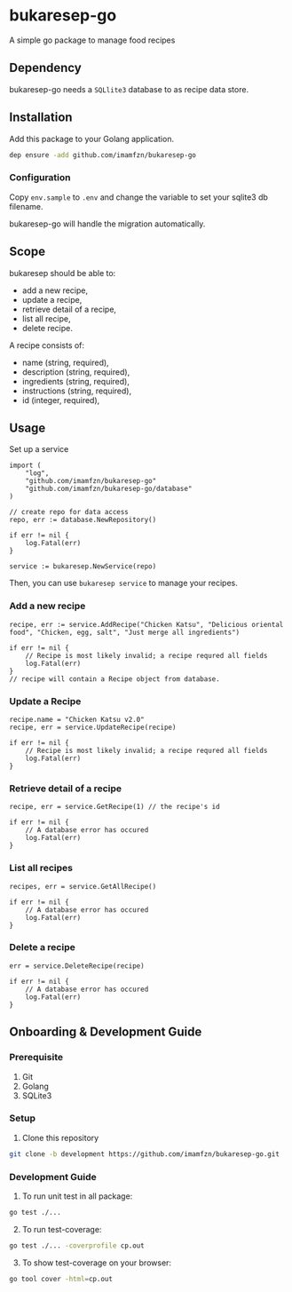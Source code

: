 # bukaresep-go

A simple go package to manage food recipes

## Dependency

bukaresep-go needs a ```SQLlite3``` database to as recipe data store.

## Installation

Add this package to your Golang application.
```bash
dep ensure -add github.com/imamfzn/bukaresep-go
```

### Configuration

Copy ```env.sample``` to ```.env``` and change the variable to set your sqlite3 db filename.

bukaresep-go will handle the migration automatically.


## Scope

bukaresep should be able to:

* add a new recipe,
* update a recipe,
* retrieve detail of a recipe,
* list all recipe,
* delete recipe.

A recipe consists of:

* name (string, required),
* description (string, required),
* ingredients (string, required),
* instructions (string, required),
* id (integer, required),

## Usage

Set up a service

```golang
import (
	"log",
	"github.com/imamfzn/bukaresep-go"
	"github.com/imamfzn/bukaresep-go/database"
)

// create repo for data access
repo, err := database.NewRepository()

if err != nil {
	log.Fatal(err)
}

service := bukaresep.NewService(repo)
```

Then, you can use `bukaresep service` to manage your recipes.

### Add a new recipe

```golang
recipe, err := service.AddRecipe("Chicken Katsu", "Delicious oriental food", "Chicken, egg, salt", "Just merge all ingredients")

if err != nil {
	// Recipe is most likely invalid; a recipe requred all fields
	log.Fatal(err)
}
// recipe will contain a Recipe object from database.
```

### Update a Recipe

```golang
recipe.name = "Chicken Katsu v2.0"
recipe, err	= service.UpdateRecipe(recipe)

if err != nil {
	// Recipe is most likely invalid; a recipe requred all fields
	log.Fatal(err)
}
```

### Retrieve detail of a recipe

```golang
recipe, err = service.GetRecipe(1) // the recipe's id

if err != nil {
	// A database error has occured
	log.Fatal(err)
}
```

### List all recipes

```golang
recipes, err = service.GetAllRecipe()

if err != nil {
	// A database error has occured
	log.Fatal(err)
}
```

### Delete a recipe

```golang
err = service.DeleteRecipe(recipe)

if err != nil {
	// A database error has occured
	log.Fatal(err)
}
```

## Onboarding & Development Guide

### Prerequisite

1. Git
2. Golang
4. SQLite3

### Setup

1. Clone this repository
```bash
git clone -b development https://github.com/imamfzn/bukaresep-go.git
```

### Development Guide

1. To run unit test in all package:
```bash
go test ./...
```
2. To run test-coverage:
```bash
go test ./... -coverprofile cp.out
```
3. To show test-coverage on your browser:
```bash
go tool cover -html=cp.out
```
